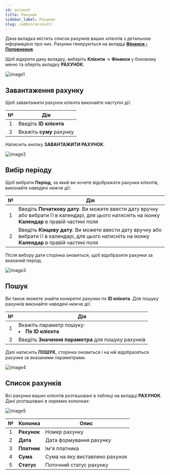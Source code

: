 ```yaml
---
id: account
title: Рахунок
sidebar_label: Рахунок
slug: /admin/account/
---
```


Дана вкладка містить список рахунків ваших клієнтів з детальною інформацією про них. Рахунки генеруються на вкладці [**Фінанси - Поповнення**](../../client/finances/payments.md).

Щоб відкрити дану вкладку, виберіть **Клієнти** → **Фінанси** у боковому меню та оберіть вкладку **РАХУНОК**.

![image1](/img/uk/admin_finances_account/image1.png)

## Завантаження рахунку

Щоб завантажити рахунок клієнта виконайте наступні дії:

|  №  | Дія |
| :-: | --- |
| 1 | Введіть **ID клієнта** |
| 2 | Вкажіть **суму** рахунку  |

Натисніть кнопку **ЗАВАНТАЖИТИ РАХУНОК**.

![image2](/img/uk/admin_finances_account/image2.png)

## Вибір періоду

Щоб вибрати **Період**, за який ви хочете відображати рахунки клієнтів, виконайте наведені нижче дії:

|  №  | Дія |
| :-: | --- |
| 1 | Введіть **Початкову дату**. Ви можете ввести дату вручну або вибрати її в календарі, для цього натисніть на іконку **Календар** в правій частині поля |
| 2 | Введіть **Кінцеву дату**. Ви можете ввести дату вручну або вибрати її в календарі, для цього натисніть на іконку **Календар** в правій частині поля |

Після вибору дати сторінка оновиться, щоб відобразити рахунки за вказаний період.

![image3](/img/uk/admin_finances_account/image3.png)

## Пошук

Ви також можете знайти конкретні рахунки по **ID клієнта**. Для пошуку рахунків виконайте наведені нижче дії:

|  №  | Дія |
| :-: | --- |
| 1 | Вкажіть параметр пошуку: <li>**По ID клієнта**</li> |
| 2 | Введіть **Значення параметра** для пошуку рахунків |

Далі натисніть **ПОШУК**, сторінка оновиться і на ній відобразяться рахунки за вказаними параметрами.

![image4](/img/uk/admin_finances_account/image4.png)

## Список рахунків

Всі рахунки ваших клієнтів розташовані в таблиці на вкладці **РАХУНОК**. Дані розташовані в окремих колонках:

![image5](/img/uk/admin_finances_account/image5.png)

|  №  | Колонка | Опис |
| :-: | ------- | ---- |
| 1 | **Рахунок** | Номер рахунку |
| 2 | **Дата** | Дата формування рахунку |
| 3 | **Платник** | Ім'я платника |
| 4 | **Сума** | Сума на яку виставлено рахунок |
| 5 | **Статус** | Поточний статус рахунку |
